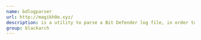 ```yaml
---
name: bdlogparser
url: http://magikh0e.xyz/
description: is a utility to parse a Bit Defender log file, in order to sort them into a malware archive for easier maintenance of your malware collection. URL : http://magikh0e.xyz/ Groups : blackarch blackarch-malware
group: blackarch
---
```

